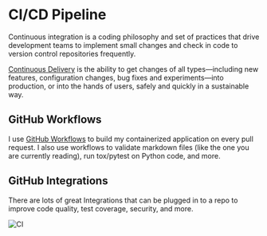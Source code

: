 # CI/CD Pipeline

Continuous integration is a coding philosophy and set of practices that drive development teams to implement small changes and check in code to version control repositories frequently.

[Continuous Delivery](https://www.continuousdelivery.com/) is the ability to get changes of all types—including new features, configuration changes, bug fixes and experiments—into production, or into the hands of users, safely and quickly in a sustainable way.

## GitHub Workflows

I use [GitHub Workflows](https://docs.github.com/en/actions/configuring-and-managing-workflows/configuring-and-managing-workflow-files-and-runs) to build my containerized application on every pull request. I also use workflows to validate
markdown files (like the one you are currently reading), run tox/pytest on Python code, and
more.

## GitHub Integrations

There are lots of great Integrations that can be plugged in to a repo to improve
code quality, test coverage, security, and more.

![CI](https://thedevilsvoice.github.io/franklin-resume/docs/images/ci.png)
